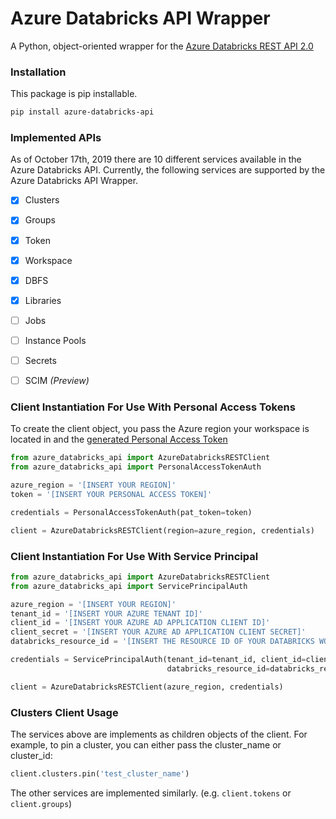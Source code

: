 # Azure Databricks API Wrapper
A Python, object-oriented wrapper for the [Azure Databricks REST API 2.0](https://docs.azuredatabricks.net/api/latest/index.html)

### Installation
This package is pip installable.
```bash
pip install azure-databricks-api
```

### Implemented APIs
As of October 17th, 2019 there are 10 different services available in the Azure Databricks API. Currently, the following services are supported by the Azure Databricks API Wrapper.
* [x] Clusters
* [x] Groups
* [x] Token
* [x] Workspace
* [x] DBFS
* [X] Libraries
* [ ] Jobs
* [ ] Instance Pools
* [ ] Secrets
* [ ] SCIM _(Preview)_


### Client Instantiation For Use With Personal Access Tokens
To create the client object, you pass the Azure region your workspace is located in and the [generated Personal Access Token](https://docs.databricks.com/api/latest/authentication.html#generate-a-token)
```python
from azure_databricks_api import AzureDatabricksRESTClient
from azure_databricks_api import PersonalAccessTokenAuth

azure_region = '[INSERT YOUR REGION]'
token = '[INSERT YOUR PERSONAL ACCESS TOKEN]' 

credentials = PersonalAccessTokenAuth(pat_token=token)

client = AzureDatabricksRESTClient(region=azure_region, credentials)
```

### Client Instantiation For Use With Service Principal
```python
from azure_databricks_api import AzureDatabricksRESTClient
from azure_databricks_api import ServicePrincipalAuth

azure_region = '[INSERT YOUR REGION]'
tenant_id = '[INSERT YOUR AZURE TENANT ID]'
client_id = '[INSERT YOUR AZURE AD APPLICATION CLIENT ID]'
client_secret = '[INSERT YOUR AZURE AD APPLICATION CLIENT SECRET]'
databricks_resource_id = '[INSERT THE RESOURCE ID OF YOUR DATABRICKS WORKSPACE]'

credentials = ServicePrincipalAuth(tenant_id=tenant_id, client_id=client_id, client_secret=client_secret,
                                   databricks_resource_id=databricks_resource_id)

client = AzureDatabricksRESTClient(azure_region, credentials)
```
### Clusters Client Usage
The services above are implements as children objects of the client. For example, to pin a cluster, you can either pass the cluster_name or cluster_id:
```python
client.clusters.pin('test_cluster_name')
```

The other services are implemented similarly. (e.g. `client.tokens` or `client.groups`) 

